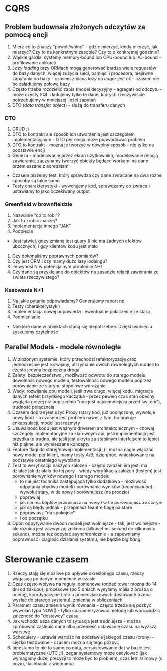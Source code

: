 # CQRS

## Problem budownaia złożonych odczytów za pomocą encji

1. Mierz co to znaczy "powoli/wolno" - gdzie mierzyć, kiedy mierzyć, jak mierzyć? Czy to na konkretnym zasobie? Czy to o konkretnej godzinie?
2. Wąskie gardła: systemy memory-bound lub CPU-bound lub I/O-bound - profilowanie aplikacji
3. _Lazy loading_ przy ORMach mogą generować bardzo wiele requestów do bazy danych, więcej zużycia sieci, pamięci i procesora, niejawne zapytania do bazy - czasem zmiana _lazy_ na _eager_ jest ok - czasem nie bo załadujemy połowę bazy
4. Często trzeba rozdzielić zapis (model decyzyjny - agregat) od odczytu - może czysty SQL i ładujemy tylko te dane, których rzeczywiście potrzebujemy w mniejszej ilości zapytań 
5. DTO (_data transfer object_) - służą do transferu danych 

### DTO

1. CRUD ;)
2. DTO to kontrakt ale sposób ich utworzenia jest szczegółem implementacyjnym - DTO per encja może popwodować problem
3. DTO to kontrakt - można je tworzyć w dowolny sposób - nie tylko na podstawie encji
4. Geneza - modelowanie przez ekran użytkownika, modelowanie relacją zawierania, zaczynamy tworzyć obiekty będące workami na dane przemieszane z agregatami

* Czasem piszemy test, który sprawdza czy dane zwracane na dwa różne sposoby są takie same 
* Testy charakterystyki - wywołujemy kod, sprawdzamy co zwraca i ustawiamy to jako oczekiwany output

### Greenfield w brownfieldzie

1. Nazwanie "co to robi"?
2. Jak to zrobić inaczej?
3. Implementacja innego "JAK"
4. Podpięcie

* Jest łatwiej, gdzy zmianą jest query (i nie ma żadnych efektów ubocznych) i gdy klientów kodu jest mało


1. Czy dokonaliśmy poprawnych pomiarów?
2. Czy jest ORM i czy mamy dużo lazy lodaingu?
3. Ile wynosi N w potencjalnym problemie N+1
4. Czy dane są przyklejane do obiektów na zasadzie relacji zaweirania ze świata rzeczywistego?

### Kasowanie N+1

1. Na jakie pytanie odpowiadamy? Generujemy raport np.
2. Testy (charakterystyki)
3. Implementacja nowej odpowiedzi i ewentualne połaczenie ze starą
4. Podmienianie

* Niektóre dane w obiektach staną się niepotrzebne. Dzięki usunięciu zyskujemy czytelność

## Parallel Models - modele równoległe 

1. W złożonym systemie, który przechodzi refaktoryzację oraz jednocześnie jest rozwijany, utrzymanie dwóch równoległych modeli
to często jedyna bezpieczna droga
2. Zalety: bezpieczeństwo,, możliwość odwrotu do starego modelu, dowolność nowego modelu, testowalność nowego modelu poprzez porównianie ze starym, stopniowe wdrażanie
3. Wady: rozwijanie obu modeli, jeśli trwa długo, więcej kodu, migracja danych (efekt brzydkiego kaczątka - przez pewien czas stan obecny wygląda gorzej niż poprzednio "noc jest najciemniejsza przed świtem"), trudność połączneia
4. Czasem dobrze jest użyć Proxy (stary kod, już podłączony, wywołuje nowy kod) - a czasem jest problem nawet z tym, bo brakuje enkapsulacji, model jest rozmyty
5. Usuwalność kodu jest ważnym driverem architektonicznym - chowaj szczegóły implemntacyjne za klarownym api, jeśli implementacja jest brzydka to trudno, ale jeśli jest ukryta za stabilnym interfejsem to lepiej niż piękne, ale wymieszane koncepty
6. Feature flagi do starej/nowej implementacji ;) I można nagle włączać nowy model per klient, mamy testy A/B, dzien/noc, wnioskowanie na podstawie ostatniego wywołania
7. Test to weryfikacja naszych założeń - często założeniem jest: ma działać jak działało do tej pory - wtedy weryfikacją założeń (testem) jest porównanie wyników nowego i starego modelu
    * to nie jest technika zastępująca tylko dodatkowa - możliwość odpytania obydwu modeli i porównania wyników (_reconciliation_) - wywołuj stary, w tle nowy i porównujesz (na prodzie) 
    * poprawiaj
    * jak nie ma błędów przepinasz na nowy i w tle porównujesz ze starym
    * jak są błędy jednak - przepinasz feautre flagę na stare 
    * poprawiasz  "na spokojnie"
    * i od początku
8. Opór: odpytywanie dwóch modeli jest wolniejsze - tak, jest wolniejsze - ale różnica jest zazwyczaj znikoma (kilkaset milisekund do kilkunastu sekund),
można też odpytać asynchronicznie - a zapewniamy poprawność i ciągłość działania systemu, nie będzie _big bang_

# Sterowanie czasem

1. Rzeczy stają się możliwe po upływie określonego czasu, rzeczy wygasają po danym momencie w czasie 
2. Czas często wpływa na reguły: domenowe (oddać towar można do 14 dni od zakupu), procesowe (po 5 dniach wysyłamy maila z prośbą o ocenę), koordynacyjne (info o poniedziałkowych dostawach trzeba wysłać do starego systemu), zmienna w obliczeniach
3. Parametr czasu zmienia wynik równania - często trzeba się pozbyć wywołań typu NOW() - tylko sparametryzować metodę lub wprowadzić zależność do "dostawcy" czasu
4. Jak wchodzi baza danych to sytuacja jest trudniejsza - można spróbować zaślepić dane albo przenieść ustawianie czasu na wyższą warstwę
5. Schedulery - ustawia wartość na podstawie jakiegoś czasu (crony) - cięzko testowalne - czasem można się tego pozbyć 
6. timestamp to nie to samo co data, persystowwanie dat w bazie jest problematyczne (UTC ;)), zegar systemowy może oscylować (jak wymagamy dużej precyzji to może byc to problem), czas letni/zimowy (o boziu, flashbacki z wietnamu)